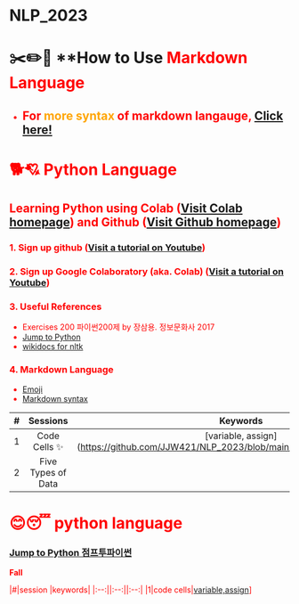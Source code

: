 # NLP_2023

# ✂️✏️📌 **How to Use <font color = 'red'> Markdown Language
- ## For <font color = 'orange'> more syntax</font> of markdown langauge, [Click here!](https://www.markdownguide.org/basic-syntax/)

# 🐕💘 **Python Language**

## **Learning Python** using **Colab** ([Visit Colab homepage](https://colab.research.google.com/?utm_source=scs-index)) and **Github** ([Visit Github homepage](https://github.com/))

### **1. Sign up github** ([Visit a tutorial on Youtube](https://www.youtube.com/watch?v=c-NikCpec7U))
### **2. Sign up Google Colaboratory** (aka. Colab) ([Visit a tutorial on Youtube](https://www.youtube.com/watch?v=2X_EU18OeYM))

### **3. Useful References**
- Exercises 200 파이썬200제 by 장삼용. 정보문화사 2017
- [Jump to Python](https://wikidocs.net/book/1)
- [wikidocs for nltk](https://wikidocs.net/21667)

### **4. Markdown Language**
* [Emoji](https://gist.github.com/rxaviers/7360908)
* [Markdown syntax](https://www.markdownguide.org/basic-syntax/)

| # |Sessions | Keywords|
|:--:|:--:|:--:|
|1 |Code Cells ✨ | [variable, assign] (https://github.com/JJW421/NLP_2023/blob/main/1_CodeCells_Basic_.ipynb)|
|2 | Five Types of Data |

# 😊😴 python language
### [Jump to Python 점프투파이썬](https://wikidocs.net/book/1)

**Fall**

|#|session |keywords|
|:--:||:--:||:--:|
|1|code cells|[variable,assign]()]

